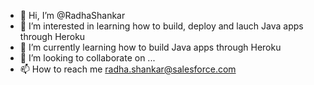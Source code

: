 - 👋 Hi, I’m @RadhaShankar
- 👀 I’m interested in learning how to build, deploy and lauch Java apps through Heroku
- 🌱 I’m currently learning how to build Java apps through Heroku
- 💞️ I’m looking to collaborate on ...
- 📫 How to reach me radha.shankar@salesforce.com

<!---
RadhaShankx/RadhaShankx is a ✨ special ✨ repository because its `README.md` (this file) appears on your GitHub profile.
You can click the Preview link to take a look at your changes.
--->
